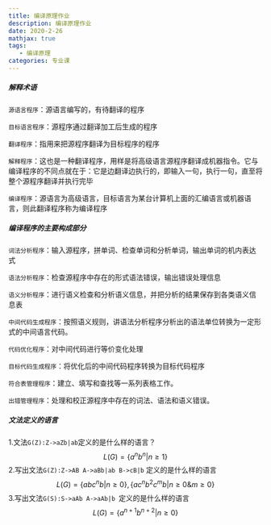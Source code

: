 ```yaml
---
title: 编译原理作业
description: 编译原理作业
date: 2020-2-26
mathjax: true
tags: 
   - 编译原理
categories: 专业课
---
```




##### 解释术语

`源语言程序`：源语言编写的，有待翻译的程序

`目标语言程序`：源程序通过翻译加工后生成的程序

`翻译程序`：指用来把源程序翻译为目标程序的程序

`解释程序`：这也是一种翻译程序，用样是将高级语言源程序翻译成机器指令。它与编译程序的不同点就在于：它是边翻译边执行的，即输入一句，执行一句，直至将整个源程序翻译并执行完毕

`编译程序`：源语言为高级语言，目标语言为某台计算机上面的汇编语言或机器语言，则此翻译程序称为编译程序

##### 编译程序的主要构成部分

`词法分析程序`：输入源程序，拼单词、检查单词和分析单词，输出单词的机内表达式

`语法分析程序`：检查源程序中存在的形式语法错误，输出错误处理信息

`语义分析程序`：进行语义检查和分析语义信息，并把分析的结果保存到各类语义信息表

`中间代码生成程序`：按照语义规则，讲语法分析程序分析出的语法单位转换为一定形式的中间语言代码。

`代码优化程序`：对中间代码进行等价变化处理

`目标代码生成程序`：将优化后的中间代码程序转换为目标代码程序

`符合表管理程序`：建立、填写和查找等一系列表格工作。

`出错管理程序`：处理和校正源程序中存在的词法、语法和语义错误。
##### 文法定义的语言

1.文法`G(Z):Z->aZb|ab`定义的是什么样的语言？ 
$$
L(G)=\{a^nb^n|n\geq1\}
$$
2.写出文法`G(Z):Z->AB A->aBb|ab B->cB|b` 定义的是什么样的语言 
$$
L(G) = \{abc^nb|n\geq0\},\{ac^nb^2c^mb|n\geq0\&m\geq0\}
$$
3.写出文法`G(S):S->aAb A->aAb|b `定义的是什么样的语言
$$
L(G) = \{a^{n+1}b^{n+2}|n\geq0\}
$$